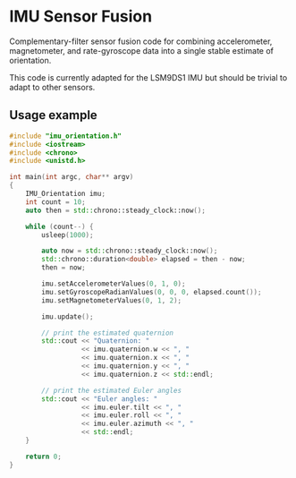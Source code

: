 # IMU Sensor Fusion

Complementary-filter sensor fusion code for combining accelerometer, magnetometer, and rate-gyroscope data into a single stable estimate of orientation.

This code is currently adapted for the LSM9DS1 IMU but should be trivial to adapt to other sensors.

## Usage example

~~~ C++
#include "imu_orientation.h"
#include <iostream>
#include <chrono>
#include <unistd.h>

int main(int argc, char** argv)
{
    IMU_Orientation imu;
    int count = 10;
    auto then = std::chrono::steady_clock::now();

    while (count--) {
        usleep(1000);

        auto now = std::chrono::steady_clock::now();
        std::chrono::duration<double> elapsed = then - now;
        then = now;

        imu.setAccelerometerValues(0, 1, 0);
        imu.setGyroscopeRadianValues(0, 0, 0, elapsed.count());
        imu.setMagnetometerValues(0, 1, 2);

        imu.update();

        // print the estimated quaternion
        std::cout << "Quaternion: "
                  << imu.quaternion.w << ", "
                  << imu.quaternion.x << ", "
                  << imu.quaternion.y << ", "
                  << imu.quaternion.z << std::endl;

        // print the estimated Euler angles
        std::cout << "Euler angles: "
                  << imu.euler.tilt << ", "
                  << imu.euler.roll << ", "
                  << imu.euler.azimuth << ", "
                  << std::endl;
    }

    return 0;
}
~~~
